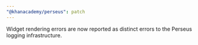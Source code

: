 ```yaml
---
"@khanacademy/perseus": patch
---
```


Widget rendering errors are now reported as distinct errors to the Perseus logging infrastructure.
